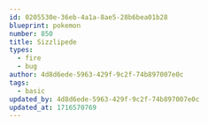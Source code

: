 ```yaml
---
id: 0205530e-36eb-4a1a-8ae5-28b6bea01b28
blueprint: pokemon
number: 850
title: Sizzlipede
types:
  - fire
  - bug
author: 4d8d6ede-5963-429f-9c2f-74b897007e0c
tags:
  - basic
updated_by: 4d8d6ede-5963-429f-9c2f-74b897007e0c
updated_at: 1716570769
---
```

